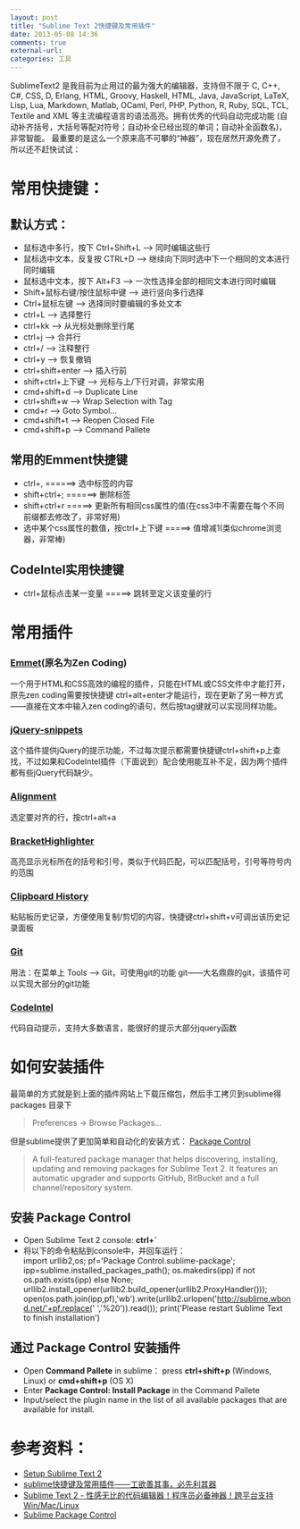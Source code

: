 ```yaml
---
layout: post
title: "Sublime Text 2快捷键及常用插件"
date: 2013-05-08 14:36
comments: true
external-url: 
categories: 工具
---
```

SublimeText2 是我目前为止用过的最为强大的编辑器，支持但不限于 C, C++, C#, CSS, D, Erlang, HTML, Groovy, Haskell, HTML, Java, JavaScript, LaTeX, Lisp, Lua, Markdown, Matlab, OCaml, Perl, PHP, Python, R, Ruby, SQL, TCL, Textile and XML 等主流编程语言的语法高亮。拥有优秀的代码自动完成功能 (自动补齐括号，大括号等配对符号；自动补全已经出现的单词；自动补全函数名)，非常智能。 最重要的是这么一个原来高不可攀的“神器”，现在居然开源免费了，所以还不赶快试试：

<!-- more -->

# 常用快捷键： #

## 默认方式： ##

- 鼠标选中多行，按下 Ctrl+Shift+L    —->     同时编辑这些行  
- 鼠标选中文本，反复按 CTRL+D       —->     继续向下同时选中下一个相同的文本进行同时编辑  
- 鼠标选中文本，按下 Alt+F3             —->     一次性选择全部的相同文本进行同时编辑  
- Shift+鼠标右键/按住鼠标中键          —->     进行竖向多行选择  
- Ctrl+鼠标左键                                  —->     选择同时要编辑的多处文本  
- ctrl+L                                               —->     选择整行  
- ctrl+kk                                             —->     从光标处删除至行尾  
- ctrl+j                                                —->     合并行  
- ctrl+/                                               —->     注释整行  
- ctrl+y                                               —->    恢复撤销  
- ctrl+shift+enter                              —->     插入行前  
- shift+ctrl+上下键                            —->    光标与上/下行对调，非常实用  
- cmd+shift+d —-> Duplicate Line
- ctrl+shift+w —-> Wrap Selection with Tag
- cmd+r —-> Goto Symbol...
- cmd+shift+t —-> Reopen Closed File
- cmd+shift+p —-> Command Pallete

    
## 常用的Emment快捷键 ##
- ctrl+,                                                              ======> 选中标签的内容  
- shift+ctrl+;                                                   ======> 删除标签  
- shift+ctrl+r                                                   =====> 更新所有相同css属性的值(在css3中不需要在每个不同前缀都去修改了，非常好用)  
- 选中某个css属性的数值，按ctrl+上下键     =====> 值增减1(类似chrome浏览器，非常棒)  
## CodeIntel实用快捷键 ##


- ctrl+鼠标点击某一变量                                 =====> 跳转至定义该变量的行  

# 常用插件 #
### [Emmet](https://github.com/sergeche/emmet-sublime)(原名为Zen Coding)   ###

一个用于HTML和CSS高效的编程的插件，只能在HTML或CSS文件中才能打开，原先zen coding需要按快捷键 ctrl+alt+enter才能运行，现在更新了另一种方式——直接在文本中输入zen coding的语句，然后按tag键就可以实现同样功能。

### [jQuery-snippets](https://github.com/aaronpowell/sublime-jquery-snippets) ###
这个插件提供jQuery的提示功能，不过每次提示都需要快捷键ctrl+shift+p上查找，不过如果和CodeIntel插件（下面说到）配合使用能互补不足，因为两个插件都有些jQuery代码缺少。

### [Alignment](https://github.com/wbond/sublime_alignment) ###
选定要对齐的行，按ctrl+alt+a

### [BracketHighlighter](https://github.com/facelessuser/BracketHighlighter) ###
高亮显示光标所在的括号和引号，类似于代码匹配，可以匹配括号，引号等符号内的范围

### [Clipboard History](https://github.com/kemayo/sublime-text-2-clipboard-history) ###
粘贴板历史记录，方便使用复制/剪切的内容，快捷键ctrl+shift+v可调出该历史记录面板

### [Git](https://github.com/kemayo/sublime-text-2-git) ###
用法：在菜单上 Tools –> Git，可使用git的功能
git——大名鼎鼎的git，该插件可以实现大部分的git功能

### [CodeIntel](https://github.com/Kronuz/SublimeCodeIntel) ###
代码自动提示，支持大多数语言，能很好的提示大部分jquery函数

# 如何安装插件 #
最简单的方式就是到上面的插件网站上下载压缩包，然后手工拷贝到sublime得packages 目录下 
> Preferences -> Browse Packages...

但是sublime提供了更加简单和自动化的安装方式： [Package Control](http://wbond.net/sublime_packages/package_control)
>A full-featured package manager that helps discovering, installing, updating and removing packages for Sublime Text 2. It features an automatic upgrader and supports GitHub, BitBucket and a full channel/repository system. 

## 安装 Package Control ##
- Open Sublime Text 2 console:  **ctrl+`** 
- 将以下的命令粘贴到console中，并回车运行：    
	import urllib2,os; pf='Package Control.sublime-package'; ipp=sublime.installed_packages_path(); os.makedirs(ipp) if not os.path.exists(ipp) else None; urllib2.install_opener(urllib2.build_opener(urllib2.ProxyHandler())); open(os.path.join(ipp,pf),'wb').write(urllib2.urlopen('http://sublime.wbond.net/'+pf.replace(' ','%20')).read()); print('Please restart Sublime Text to finish installation')

## 通过 Package Control 安装插件 ##
- Open **Command Pallete** in sublime： 	press **ctrl+shift+p** (Windows, Linux) or **cmd+shift+p** (OS X)
- Enter **Package Control: Install Package** in the Command Pallete
- Input/select the plugin name in the list of all available packages that are available for install.

# 参考资料： #
-  [Setup Sublime Text 2](http://drewbarontini.com/setup/sublime-text/)
- [sublime快捷键及常用插件——工欲善其事，必先利其器](http://vtmerhome.com/2013/05/sublime-shortcuts-and-common-plug/)  
-  [Sublime Text 2 - 性感无比的代码编辑器！程序员必备神器！跨平台支持Win/Mac/Linux](http://www.iplaysoft.com/sublimetext.html/comment-page-1)
-  [Sublime Package Control](http://wbond.net/sublime_packages/package_control)